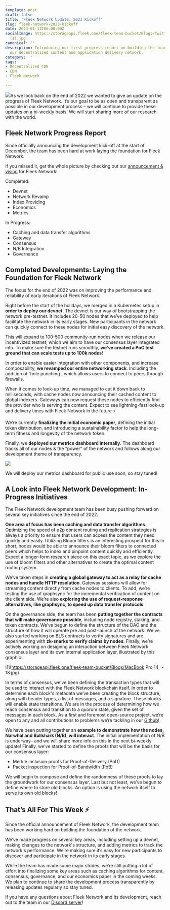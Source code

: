 ```yaml
---
template: post
draft: false
title: 'Fleek Network Update: 2023 Kickoff'
slug: fleek-network-2023-kickoff
date: 2023-01-13T06:00:00Z
socialImage: https://storageapi.fleek.one/fleek-team-bucket/Blogs/Twitter post - 49
  (1).jpg
canonical: ''
description: Introducing our first progress report on building the foundation for
  our decentralized content and application delivery network.
category: ''
tags:
- Decentralized CDN
- CDN
- Fleek Network

---
```

![](https://storageapi.fleek.one/fleek-team-bucket/Blogs/Twitter%20post%20-%2049%20(1).jpg)As we look back on the end of 2022 we wanted to give an update on the progress of Fleek Network. It’s our goal to be as open and transparent as possible in our development process – we will continue to provide these updates on a bi-weekly basis! We will start sharing more of our research with the world.

## Fleek Network Progress Report

Since officially announcing the development kick-off at the start of December, the team has been hard at work laying the foundation for Fleek Network.

If you missed it, get the whole picture by checking out our [announcement & vision](https://blog.fleek.co/posts/introducing-fleek-network-and-fleek-xyz) for Fleek Network!

Completed:

* Devnet
* Network Revamp
* Index Providing
* Economics
* Metrics

In Progress:

* Caching and data transfer algorithms
* Gateway
* Consensus
* N/B Integration
* Governance

## Completed Developments: Laying the Foundation for Fleek Network

The focus for the end of 2022 was on improving the performance and reliability of early iterations of Fleek Network.

Right before the start of the holidays, we merged in a Kubernetes setup in **order to deploy our devnet**. The devnet is our way of bootstrapping the network pre-testnet. It includes 20-50 nodes that we’ve deployed to help facilitate the network in its early stages. New participants in the network can quickly connect to these nodes for initial easy discovery of the network.

This will expand to 100-500 community-run nodes when we release our incentivized testnet, which we aim to have our consensus layer integrated into. To make sure the testnet runs smoothly, **we’ve created a PoC test ground that can scale tests up to 100k nodes**!

In order to enable easier integration with other components, and increase composability, **we revamped our entire networking stack**. Including the addition of \`hole punching\`, which allows users to connect to peers through firewalls.

When it comes to look-up time, we managed to cut it down back to milliseconds, with cache nodes now announcing their cached content to global indexers. Gateways can now request these nodes to efficiently find the provider who is serving the content. Expect to see lightning-fast look-up and delivery times with Fleek Network in the future ⚡

We’re currently **finalizing the initial economic paper**, defining the initial token distribution, and introducing a sustainability factor to help the long-term fitness and longevity of the network token.

Finally, we **deployed our metrics dashboard internally**. The dashboard tracks all of our nodes & the “power” of the network and follows along our development theme of transparency.

![](https://storageapi.fleek.one/fleek-team-bucket/Blogs/9yHQiad.jpg)

We will deploy our metrics dashboard for public use soon, so stay tuned!

## A Look into Fleek Network Development: In-Progress Initiatives

The Fleek Network development team has been busy pushing forward on several key initiatives since the end of 2022.

**One area of focus has been caching and data transfer algorithms**. Optimizing the speed of p2p content routing and replication strategies is always a priority to ensure that users can access the content they need quickly and easily. Utilizing Bloom filters is an interesting prospect for this.In short, nodes would be able to announce their bloom filters to connected peers which helps to index and pinpoint content quickly and efficiently. Expect a longer-form research piece on this exact topic, as we explore the use of bloom filters and other alternatives to create the optimal content routing system.

We’ve taken steps in **creating a global gateway to act as a relay for cache nodes and handle HTTP resolution**. Gateway sessions will allow for streaming content directly from cache nodes to clients. To add, we’re testing the use of graphsync for the incremental verification of content on the client side. We’re also **exploring the use of request-response alternatives, like graphsync, to speed up data transfer protocols**.

On the governance side, the team has been **putting together the contracts that will make governance possible**, including node registry, staking, and token contracts. We’ve begun to define the structure of the DAO and the structure of how it will operate pre and post-launch of the network. We've also started working on BLS contracts to verify signatures and are experimenting with **zk-snarks** **to verify claims by nodes**. Finally, we’re actively working on designing an interaction between Fleek Network consensus layer and its own internal application layer, illustrated by this graphic:

![](https://storageapi.fleek.one/fleek-team-bucket/Blogs/MacBook Pro 14_ - 18.jpg)

In terms of consensus, we’ve been defining the transaction types that will be used to interact with the Fleek Network blockchain itself. In order to determine each block's metadata we’ve been creating the block structure, along with header types, a list of messages, and a signature. These blocks will enable state transitions. We are in the process of determining how we reach consensus and transition to a quorum state, given the set of messages in each block. As a first and foremost open-source project, we’re open to any and all contributions to problems we’re tackling in our [Github](https://github.com/fleek-network)!

We have been putting together an **example to demonstrate how the nodes, Narwhal and Bullshark (N/B), will interact**. The initial implementation of N/B is underway– and we will share more info on this in the next bi-weekly update! Finally, we’ve started to define the proofs that will be the basis for our consensus layer:

* Merkle inclusion proofs for Proof-of-Delivery (PoD)
* Packet inspection for Proof-of-Bandwidth (PoB)

We will begin to compose and define the randomness of these proofs to lay the groundwork for our consensus layer. Last but not least, we’ve begun to define where to store old blocks. An option is using the network itself to serve its own old blocks!

## That’s All For This Week ⚡

Since the official announcement of Fleek Network, the development team has been working hard on building the foundation of the network.

We’ve made progress on several key areas, including setting up a devnet, making changes to the network's structure, and adding metrics to track the network's performance. We’re making sure it’s easy for new participants to discover and participate in the network in its early stages.

While the team has made some major strides, we’re still putting a lot of effort into finalizing some key areas such as caching algorithms for content, consensus, governance, and our economics paper in the coming weeks. We plan to continue to share the development process transparently by releasing updates regularly so stay tuned.

If you have any questions about Fleek Network and its development, reach out to the team in our [Discord server](https://discord.gg/fleekxyz)!